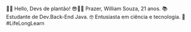 🤘🏻 Hello, Devs de plantão!
😎🤏🏻 Prazer, William Souza, 21 anos.
📚 Estudante de Dev.Back-End Java.
🤓 Entusiasta em ciência e tecnologia.
🌱 #LifeLongLearn
